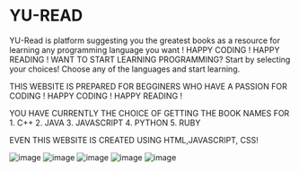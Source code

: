 # YU-READ
YU-Read is platform suggesting you the greatest books as a resource for learning any programming language you want ! HAPPY CODING ! HAPPY READING !
WANT TO START LEARNING PROGRAMMING?
Start by selecting your choices!
Choose any of the languages and start learning.


THIS WEBSITE IS PREPARED FOR BEGGINERS WHO HAVE A PASSION FOR CODING !
              HAPPY CODING ! HAPPY READING !
 
YOU HAVE CURRENTLY THE CHOICE OF GETTING THE BOOK NAMES FOR 1. C++ 
                                                            2. JAVA
                                                            3. JAVASCRIPT
                                                            4. PYTHON 
                                                            5. RUBY
                                                            
EVEN THIS WEBSITE IS CREATED USING HTML,JAVASCRIPT, CSS!





![image](https://github.com/cosmicity-kepleria/YU-READ/blob/master/G.JPG)
![image](https://github.com/cosmicity-kepleria/YU-READ/blob/master/G2.JPG)
![image](https://github.com/cosmicity-kepleria/YU-READ/blob/master/G3.JPG)
![image](https://github.com/cosmicity-kepleria/YU-READ/blob/master/G4.JPG)
![image](https://github.com/cosmicity-kepleria/YU-READ/blob/master/G5.JPG)
